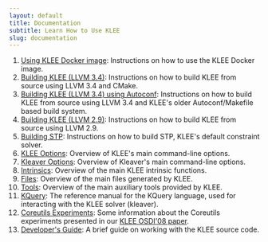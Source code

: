 ```yaml
---
layout: default
title: Documentation
subtitle: Learn How to Use KLEE
slug: documentation
---
```


1. [Using KLEE Docker image]({{site.baseurl}}/docker/): Instructions on how to use the KLEE Docker image.
1. [Building KLEE (LLVM 3.4)]({{site.baseurl}}/build-llvm34/): Instructions on how to build KLEE from source using LLVM 3.4 and CMake.
1. [Building KLEE (LLVM 3.4) using Autoconf]({{site.baseurl}}/build-llvm34-legacy/): Instructions on how to build KLEE from source using LLVM 3.4 and KLEE's older Autoconf/Makefile based build system.
1. [Building KLEE (LLVM 2.9)]({{site.baseurl}}/build-llvm29/): Instructions on how to build KLEE from source using LLVM 2.9.
1. [Building STP]({{site.baseurl}}/build-stp/): Instructions on how to build STP, KLEE's default constraint solver.
1. [KLEE Options]({{site.baseurl}}/docs/options/): Overview of KLEE's main command-line options.
1. [Kleaver Options]({{site.baseurl}}/docs/kleaver-options/): Overview of Kleaver's main command-line options.
2. [Intrinsics]({{site.baseurl}}/docs/intrinsics/): Overview of the main KLEE intrinsic functions.
3. [Files]({{site.baseurl}}/docs/files/): Overview of the main files generated by KLEE.
4. [Tools]({{site.baseurl}}/docs/tools/): Overview of the main auxiliary tools provided by KLEE.
5. [KQuery]({{site.baseurl}}/docs/kquery): The reference manual for the KQuery language, used for interacting with the KLEE solver (kleaver).
6. [Coreutils Experiments]({{site.baseurl}}/docs/coreutils-experiments): Some information about the Coreutils experiments presented in our [KLEE OSDI'08 paper](http://www.doc.ic.ac.uk/~cristic/papers/klee-osdi-08.pdf).
7. [Developer's Guide]({{site.baseurl}}/docs/developers-guide/): A brief guide on working with the KLEE source code.
